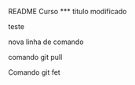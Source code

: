 README
Curso ***
titulo modificado       

teste

nova linha de comando

comando git pull

Comando git fet
